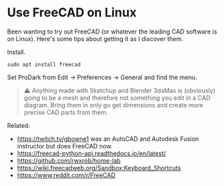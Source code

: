 # Use FreeCAD on Linux

Been wanting to try out FreeCAD (or whatever the leading CAD software is
on Linux). Here's some tips about getting it as I discover them.

Install.

```
sudo apt install freecad
```

Set ProDark from Edit -> Preferences -> General and find the menu.

>⚠️
> Anything made with Sketchup and Blender 3dsMax is (obviously) going to
> be a mesh and therefore not something you edit in a CAD diagram. Bring
> them in only go get dimensions and create more precise CAD parts from
> them.

Related:

* <https://twitch.tv/gbowne1> was an AutoCAD and Autodesk Fusion instructor 
  but does FreeCAD now.
* <https://freecad-python-api.readthedocs.io/en/latest/>
* <https://github.com/rwxrob/home-lab>
* <https://wiki.freecadweb.org/Sandbox:Keyboard_Shortcuts>
* <https://www.reddit.com/r/FreeCAD>

